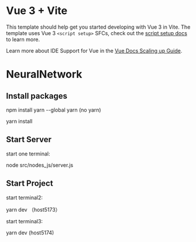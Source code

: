# Vue 3 + Vite

This template should help get you started developing with Vue 3 in Vite. The template uses Vue 3 `<script setup>` SFCs, check out the [script setup docs](https://v3.vuejs.org/api/sfc-script-setup.html#sfc-script-setup) to learn more.

Learn more about IDE Support for Vue in the [Vue Docs Scaling up Guide](https://vuejs.org/guide/scaling-up/tooling.html#ide-support).
# NeuralNetwork
## Install packages

npm install yarn --global yarn (no yarn)

yarn install

## Start Server
start one terminal:

node src/nodes_js/server.js

## Start Project
start terminal2:

yarn dev  （host5173）


start terminal3:

yarn dev   (host5174)
